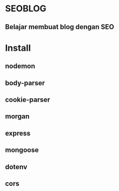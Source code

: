 # SEOBLOG

## Belajar membuat blog dengan SEO 

# Install 

## nodemon
## body-parser
## cookie-parser
## morgan
## express
## mongoose
## dotenv
## cors

